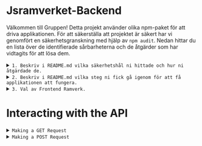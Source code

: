 # Jsramverket-Backend

Välkommen till Gruppen! Detta projekt använder olika npm-paket för att driva applikationen. För att säkerställa att projektet är säkert har vi genomfört en säkerhetsgranskning med hjälp av `npm audit`. Nedan hittar du en lista över de identifierade sårbarheterna och de åtgärder som har vidtagits för att lösa dem.

<details> 
 <summary><code>1. Beskriv i README.md vilka säkerhetshål ni hittade och hur ni åtgärdade de.</code></summary>

## Identifierade sårbarheter

### 1. Debug (Hög allvarlighet)

-   **Sårbarhet:** Ineffektiv komplexitet i reguljära uttryck
-   **Beskrivning:** Debug-paketet lider av en sårbarhet som rör ineffektivitet i reguljära uttryck, vilket kan leda till en form av "Regular Expression Denial of Service".
-   **Åtgärd:** Debug har uppgraderats till en säker version.

### 2. Fresh (Hög allvarlighet)

-   **Sårbarhet:** Regular Expression Denial of Service i Fresh
-   **Beskrivning:** Fresh-paketet lider av en sårbarhet kopplad till reguljära uttryck, som potentiellt kan utnyttjas för en "Regular Expression Denial of Service" attack.
-   **Åtgärd:** Uppdatering till en säker version via `npm audit fix`.

### 3. Mime (Måttlig allvarlighet)

-   **Sårbarhet:** Regular Expression Denial of Service i Mime
-   **Beskrivning:** Mime-paketet lider av en sårbarhet relaterad till reguljära uttryck, vilket kan resultera i en "Regular Expression Denial of Service" vid hantering av osäkert användarinmat.
-   **Åtgärd:** Åtgärdat genom att uppgradera till en säker version.

### 4. MS (Måttlig allvarlighet)

-   **Sårbarhet:** Ineffektiv komplexitet i reguljära uttryck i MS-paketet
-   **Beskrivning:** MS-paketet lider av en sårbarhet relaterad till ineffektiv komplexitet i reguljära uttryck, vilket kan utnyttjas för en form av attack.
-   **Åtgärd:** Åtgärdat genom att uppgradera till en säker version.

### 5. Node-fetch (Hög allvarlighet)

-   **Sårbarhet:** Exponering av känslig information till obehörig aktör i node-fetch
-   **Beskrivning:** Node-fetch-paketet lider av en sårbarhet som kan resultera i exponering av känslig information till en obehörig aktör.
-   **Åtgärd:** Åtgärdat genom att uppgradera till en säker version.

### 6. QS (Hög allvarlighet)

-   **Sårbarhet:** Prototypföroreningsskyddsbrott i QS
-   **Beskrivning:** QS-paketet lider av en sårbarhet relaterad till prototypförorening, som kan möjliggöra en attack.
-   **Åtgärd:** Åtgärdat genom att köra `npm audit fix`.

### 7. Semver (Måttlig allvarlighet)

-   **Sårbarhet:** Regular Expression Denial of Service i Semver
-   **Beskrivning:** Semver-paketet lider av en sårbarhet kopplad till reguljära uttryck, som kan potentiellt utnyttjas för en attack.
-   **Åtgärd:** Åtgärdat genom att uppgradera till en säker version.

## Åtgärdsåtgärder

För att lösa dessa sårbarheter har vi vidtagit följande åtgärder:

-   Uppgraderat sårbara paket till säkra versioner.
-   Använt `npm audit fix` för att automatiskt uppdatera vissa beroenden.
-   Utfört manuell kodändring för att undvika sårbarheter i vissa fall.

## Instruktioner för användare och utvecklare

1. Kör `npm audit fix` för att automatiskt åtgärda sårbarheter.
 </details>

<details> 
 <summary><code>2. Beskriv i README.md vilka steg ni fick gå igenom för att få applikationen att fungera.</code></summary>

## Trafikverkets API nyckel

För att starta applikationen behövde vi fixa en egen API nyckel från Trafikverket. Vi lade den i en .env fil och exkluderade den från GitHub eftersom den typen av information anses vara känslig.

## Databas

Dessutom behövde vi köra en migration för att skapa tabellen "trains" i databasen.

## Favicon

Vi var också tvungna att lägga till en favicon bild så att frontend delen av applikationen skulle fungera utan några fel.

 </details>

<details> 
 <summary><code>3. Val av Frontend Ramverk.</code></summary>
 - React

 </details>

# Interacting with the API

 <details>
 <summary><code>Making a GET Request</code></summary>

To retrieve ticket information, follow these steps:

**Request Method:** Use the GET method.

**Endpoint:** Send the GET request to `http://localhost:1337/tickets`.

**Response:** You will receive a JSON response containing a list of ticket data. Each ticket object includes fields such as `id`, `code`, `trainnumber`, and `traindate`. Here's an example response:

```json
[
	{
		"id": "11239vjasd0912",
		"code": "ABC123",
		"trainnumber": "12345",
		"traindate": "2023-09-10"
	},
	{
		"id": "2asdajsdj21212",
		"code": "XYZ456",
		"trainnumber": "67890",
		"traindate": "2023-09-11"
	}
]
```

 </details>

 <details>
 <summary><code>Making a POST Request</code></summary>

To create a new ticket, follow these steps:

**Request Method:** Use the POST method.

**Endpoint:** Send the POST request to `http://localhost:1337/tickets`.

**Request Body:** In the request body, provide the data for creating a ticket in JSON format. For example:

```json
{
	"code": "ABC123",
	"trainnumber": "12345",
	"traindate": "2023-09-10"
}
```

Replace the values with the actual data you want to use for creating the ticket.

**Response:** You will receive a JSON response indicating the success or failure of the ticket creation. A successful response might look like this:

```json
{
	"data": {
		"id": "3",
		"code": "ABC123",
		"trainnumber": "12345",
		"traindate": "2023-09-10"
	}
}
```

 </details>
